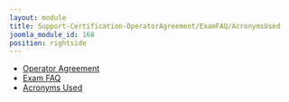 ```yaml
---
layout: module
title: Support-Certification-OperatorAgreement/ExamFAQ/AcronymsUsed
joomla_module_id: 168
position: rightside
---
```

<!--<a href="index.php?option=com_content&amp;view=article&amp;id=422&amp;catid=66&amp;Itemid=378">NewTek TriCaster Operator Certification Practice Exam</a><a href="index.php?option=com_content&amp;view=article&amp;id=652&amp;catid=66&amp;Itemid=249">NewTek Certification</a>-->
<div class="sidemenu">
<ul class="menu">
<li><a href="index.php?option=com_content&amp;view=article&amp;id=408">Operator Agreement</a></li>
<li><a href="index.php?option=com_content&amp;view=article&amp;id=655:certification-exam-faq&amp;catid=66:newtek-certified">Exam FAQ</a></li>
<li><a href="/support/certified/exam-details/409-tricaster-certification-acronyms.html">Acronyms Used</a></li>
</ul>
</div>
